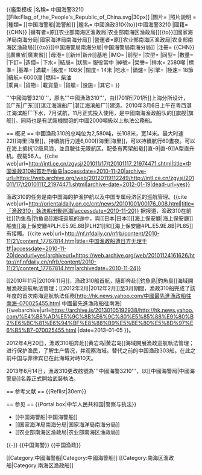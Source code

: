 {{艦型模板
|名稱= 中国海警3210 [[File:Flag_of_the_People's_Republic_of_China.svg|30px]]
|圖片=
|照片說明 =
|種類= [[中国海警船|海警船]]
|艦名= 中國漁政310{{to}}中國海警3210
|國籍= {{CHN}}
|擁有者=原[[农业部南海区渔政局|农业部南海区渔政局]]{{to}}[[國家海洋局南海分局|國家海洋局南海分局]]
|營運者=原[[农业部南海区渔政局|农业部南海区渔政局]]{{to}}[[中国海警局南海分局|中国海警局南海分局]]
|注冊= {{CHN}}[[廣東省|廣東省]]
|母港= [[新州|新州]]基地
|IMO= 
|前型=
|次型=
|同型=
|數量=
|下訂=
|造價=
|下水=
|結局=
|狀態= 服役當中
|綽號=
|榮譽=
|排水= 2580噸
|標準=
|基準=
|滿載=
|長度= 108米
|闊度= 14米
|吃水=
|鍋爐=
|引擎=
|極速= 18節
|續航= 6000浬
|燃料= 柴油  
|乘員=
|貨物=
|載貨量=
|貨艙=
|設施=
|其它=
}}

'''中國海警3210'''，原名'''中國漁政310'''，由[[701所|701所]]上海分所设计，[[广东|广东]][[湛江海滨船厂|湛江海滨船厂]]建造。2010年3月6日上午在粤西湛江海滨船厂下水，7月试航，11月正式投入使用，是中國南海渔政船队的[[旗舰|旗舰]]。同時也是有武裝機關砲的中國2000噸級以上執法公務船。

== 概况 ==
中國漁政310的总吨位为2,580吨，长108米，宽14米。最大时速22[[海里|海里]]，持續航行力達6,000[[海里|海里]]，可以持續航行60晝夜。可以在海上抵抗12级风浪，並且駛往无限航区。配备有两架船载[[直-9|直-9]]A型直升机。舰载56人。<ref>{{cite web|url=http://intl.ce.cn/zgysj/201011/17/t20101117_21974471.shtml|title=中国渔政310船首赴钓鱼岛|accessdate=2010-11-20|archive-url=https://web.archive.org/web/20120119112249/http://intl.ce.cn/zgysj/201011/17/t20101117_21974471.shtml|archive-date=2012-01-19|dead-url=yes}}</ref> 

渔政310的任务是南中国海的护渔护航以及中国专属经济区的巡航管理。<ref>{{cite web|url=http://orientaldaily.on.cc/cnt/news/20101001/00176_008.html|title=「漁政310」執法船出動巡海|accessdate=2010-11-20}}</ref> 据报道，渔政310在前往[[钓鱼岛|钓鱼岛]]海域巡航的途中，與[[日本|日本]][[海上保安廳|海上保安廳]]船隻[[海上保安廳#PLH.E5.9E.8B|PLH21]]和[[海上保安廳#PL.E5.9E.8B|PL65]]有接觸。<ref>{{cite web|url=http://nf.nfdaily.cn/nfrb/content/2010-11/21/content_17767814.htm|title=中国渔政船遭日方无理干扰|accessdate=2010-11-20|deadurl=yes|archiveurl=https://web.archive.org/web/20101124161626/http://nf.nfdaily.cn/nfrb/content/2010-11/21/content_17767814.htm|archivedate=2010-11-24}}</ref>

[[2010年11月|2010年11月]]，漁政310船首航，隨即奔赴[[釣魚島|釣魚島]]海域開展漁政巡航執法管理；[[2012年2月|2012年2月]]至3月期間，漁政310船完成了該年度的首次南海巡航執法任務<ref name="yahoo">[http://hk.news.yahoo.com/中國最先進漁政船往南海-070025455.html 中國最先進漁政船往南海] {{webarchive|url=https://archive.is/20130105192938/http://hk.news.yahoo.com/%E4%B8%AD%E5%9C%8B%E6%9C%80%E5%85%88%E9%80%B2%E6%BC%81%E6%94%BF%E8%88%B9%E5%BE%80%E5%8D%97%E6%B5%B7-070025455.html |date=2013-01-05 }}</ref>。

2012年4月20日，漁政310船奔赴[[黄岩岛|黄岩岛]]海域開展漁政巡航執法管理；进行保护渔民，了解生产情况，并观察海域。替代之前的中国渔政303船。在此之前中国与菲律宾已在此海域对峙10天。<ref name="yahoo"/>

2013年6月14日，漁政310更改舷號為'''中國海警3210'''，以[[中國海警局|中國海警局]]名義正式開始武裝執法。

== 参考文献 ==
{{Reflist|30em}}

== 参见 ==
{{Portal box|中华人民共和国|警察与执法}}
* [[中国海警船|中国海警船]]
* [[国家海洋局南海分局|国家海洋局南海分局]]
* [[农业部南海区渔政局|农业部南海区渔政局]]

{{-}}
{{中国海警}}
{{中国渔政}}

[[Category:中國海警船|Category:中國海警船]]
[[Category:南海区渔政船|Category:南海区渔政船]]